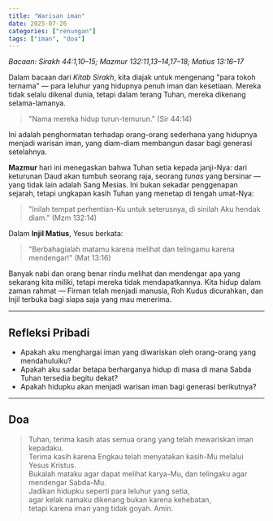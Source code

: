```yaml
---
title: "Warisan iman"
date: 2025-07-26
categories: ["renungan"]
tags: ["iman", "doa"]
---
```


_Bacaan: Sirakh 44:1,10–15; Mazmur 132:11,13–14,17–18; Matius 13:16–17_

Dalam bacaan dari _Kitab Sirakh_, kita diajak untuk mengenang "para tokoh ternama" — para leluhur yang hidupnya penuh iman dan kesetiaan. Mereka tidak selalu dikenal dunia, tetapi dalam terang Tuhan, mereka dikenang selama-lamanya.

> "Nama mereka hidup turun-temurun." (Sir 44:14)

Ini adalah penghormatan terhadap orang-orang sederhana yang hidupnya menjadi warisan iman, yang diam-diam membangun dasar bagi generasi setelahnya.

**Mazmur** hari ini menegaskan bahwa Tuhan setia kepada janji-Nya: dari keturunan Daud akan tumbuh seorang raja, seorang _tunas_ yang bersinar — yang tidak lain adalah Sang Mesias. Ini bukan sekadar penggenapan sejarah, tetapi ungkapan kasih Tuhan yang menetap di tengah umat-Nya:

> "Inilah tempat perhentian-Ku untuk seterusnya, di sinilah Aku hendak diam." (Mzm 132:14)

Dalam **Injil Matius**, Yesus berkata:

> "Berbahagialah matamu karena melihat dan telingamu karena mendengar!" (Mat 13:16)

Banyak nabi dan orang benar rindu melihat dan mendengar apa yang sekarang kita miliki, tetapi mereka tidak mendapatkannya. Kita hidup dalam zaman rahmat — Firman telah menjadi manusia, Roh Kudus dicurahkan, dan Injil terbuka bagi siapa saja yang mau menerima.

---

## Refleksi Pribadi

- Apakah aku menghargai iman yang diwariskan oleh orang-orang yang mendahuluiku?
- Apakah aku sadar betapa berharganya hidup di masa di mana Sabda Tuhan tersedia begitu dekat?
- Apakah hidupku akan menjadi warisan iman bagi generasi berikutnya?

---

## Doa

> Tuhan, terima kasih atas semua orang yang telah mewariskan iman kepadaku.  
> Terima kasih karena Engkau telah menyatakan kasih-Mu melalui Yesus Kristus.  
> Bukalah mataku agar dapat melihat karya-Mu, dan telingaku agar mendengar Sabda-Mu.  
> Jadikan hidupku seperti para leluhur yang setia,  
> agar kelak namaku dikenang bukan karena kehebatan,  
> tetapi karena iman yang tidak goyah. Amin.
